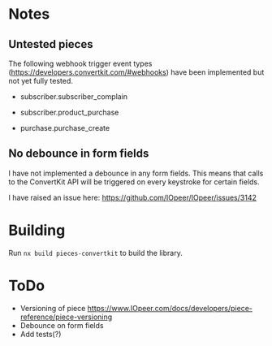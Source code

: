 ﻿# Notes

## Untested pieces

The following webhook trigger event types (https://developers.convertkit.com/#webhooks) have been implemented but not yet fully tested.

- subscriber.subscriber_complain

- subscriber.product_purchase

- purchase.purchase_create

<!-- If you run into problems with these events, please create an issue and tag/message me (gunther@mailcraft.co). -->

## No debounce in form fields

I have not implemented a debounce in any form fields. This means that calls to the ConvertKit API will be triggered on every keystroke for certain fields.

I have raised an issue here: https://github.com/IOpeer/IOpeer/issues/3142

# Building

Run `nx build pieces-convertkit` to build the library.

# ToDo

- Versioning of piece https://www.IOpeer.com/docs/developers/piece-reference/piece-versioning
- Debounce on form fields
- Add tests(?)
